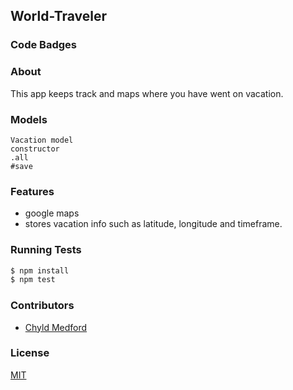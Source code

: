 ## World-Traveler
### Code Badges


### About
This app keeps track and maps where you have went on vacation.

### Models
```
Vacation model
constructor
.all
#save
```

### Features
- google maps
- stores vacation info such as latitude, longitude and timeframe.

### Running Tests
```bash
$ npm install
$ npm test
```

### Contributors
- [Chyld Medford](https://github.com/chyld)

### License
[MIT](LICENSE)

